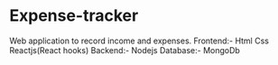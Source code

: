 # Expense-tracker
Web application to record income and expenses.
 Frontend:-
   Html
   Css
   Reactjs(React hooks)
 Backend:-
   Nodejs
 Database:-
   MongoDb
